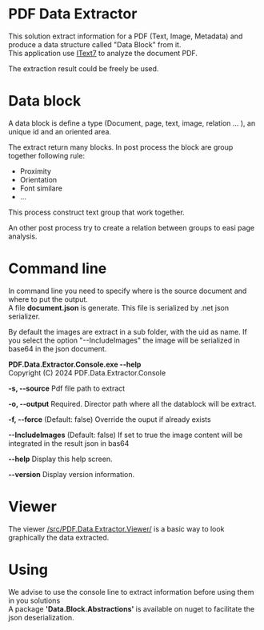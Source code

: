 PDF Data Extractor
====

This solution extract information for a PDF (Text, Image, Metadata) and produce a data structure called "Data Block" from it.<br />
This application use [IText7](https://itextpdf.com/products/itext-core) to analyze the document PDF.

The extraction result could be freely be used.

# Data block

A data block is define a type (Document, page, text, image, relation ... ), an unique id and an oriented area. <br />

The extract return many blocks. 
In post process the block are group together following rule:
- Proximity
- Orientation
- Font similare
- ...

This process construct text group that work together.

An other post process try to create a relation between groups to easi page analysis.

# Command line

In command line you need to specify where is the source document and where to put the output. <br />
A file **document.json** is generate. This file is serialized by .net json serializer.

By default the images are extract in a sub folder, with the uid as name.
If you select the option "--IncludeImages" the image will be serialized in base64 in the json document.

**PDF.Data.Extractor.Console.exe --help** <br />
Copyright (C) 2024 PDF.Data.Extractor.Console

  **-s, --source** Pdf file path to extract

  **-o, --output**        Required. Director path where all the datablock will be
                      extract.

  **-f, --force**         (Default: false) Override the ouput if already exists

  **--IncludeImages**     (Default: false) If set to true the image content will be
                      integrated in the result json in bas64

  **--help**              Display this help screen.

  **--version**           Display version information.


# Viewer

The viewer [/src/PDF.Data.Extractor.Viewer/](/src/PDF.Data.Extractor.Viewer/) is a basic way to look graphically the data extracted.

# Using

We advise to use the console line to extract information before using them in you solutions <br/>
A package **'Data.Block.Abstractions'** is available on nuget to facilitate the json deserialization.